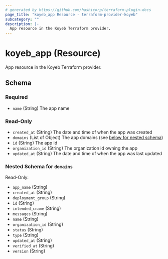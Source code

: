 ```yaml
---
# generated by https://github.com/hashicorp/terraform-plugin-docs
page_title: "koyeb_app Resource - terraform-provider-koyeb"
subcategory: ""
description: |-
  App resource in the Koyeb Terraform provider.
---
```


# koyeb_app (Resource)

App resource in the Koyeb Terraform provider.



<!-- schema generated by tfplugindocs -->
## Schema

### Required

- `name` (String) The app name

### Read-Only

- `created_at` (String) The date and time of when the app was created
- `domains` (List of Object) The app domains (see [below for nested schema](#nestedatt--domains))
- `id` (String) The app id
- `organization_id` (String) The organization id owning the app
- `updated_at` (String) The date and time of when the app was last updated

<a id="nestedatt--domains"></a>
### Nested Schema for `domains`

Read-Only:

- `app_name` (String)
- `created_at` (String)
- `deployment_group` (String)
- `id` (String)
- `intended_cname` (String)
- `messages` (String)
- `name` (String)
- `organization_id` (String)
- `status` (String)
- `type` (String)
- `updated_at` (String)
- `verified_at` (String)
- `version` (String)



